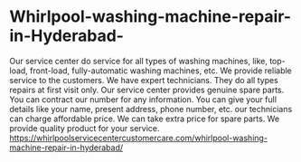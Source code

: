 # Whirlpool-washing-machine-repair-in-Hyderabad-
 Our service center do service for all types of washing machines, like, top-load, front-load, fully-automatic washing machines, etc.  We provide reliable service to the customers. We have expert technicians. They do all types repairs at first visit only. Our service center provides genuine spare parts. You can contract our number for any information.  You can give your full details like your name, present address, phone number, etc. our technicians can charge affordable price. We can take extra price for spare parts. We provide quality product for your service.   https://whirlpoolservicecentercustomercare.com/whirlpool-washing-machine-repair-in-hyderabad/  

